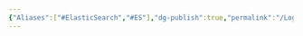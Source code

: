 ```yaml
---
{"Aliases":["#ElasticSearch","#ES"],"dg-publish":true,"permalink":"/Logseq元知识库/pages/ElasticSearch/","dgPassFrontmatter":true}
---
```



